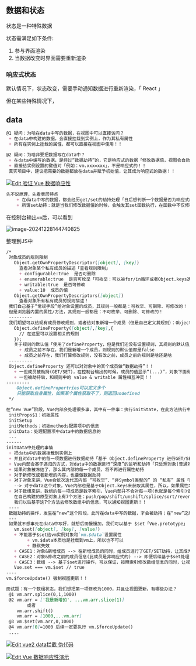 ## 数据和状态

状态是一种特殊数据



状态需满足如下条件:

1. 参与界面渲染
2. 当数据改变时界面需要重新渲染



### 响应式状态

默认情况下，状态改变，需要手动通知数据进行重新渲染，「 React 」

但在某些特殊情况下，





## data

```md
@1 疑问：为哈在data中写的数据，在视图中可以直接访问？
 + 在data中构建的数据，会直接挂载到实例上，作为其私有属性
 + 所有在实例上挂载的属性，都可以直接在视图中使用！！
 
@2 疑问：为啥非要把数据写在data中？
 + 在data中编写的数据，是经过“数据劫持”的，它是响应式的数据「修改数据值，视图会自动更新」
 + 直接给实例设置的键值对「例如：vm.xxx=xxx」，不是响应式的！！
 真实项目中，建议把需要的数据都放在data并赋予初始值，让其成为响应式的数据！！
```

[![Edit 验证 Vue 数据响应性](https://codesandbox.io/static/img/play-codesandbox.svg)](https://codesandbox.io/p/sandbox/j6jqdm) 





```md
先不说原理，先看表层特点
	+ 在data中写的数据，都会经历get/set的劫持处理「日后想判断一个数据是否为响应式的，就看其有没有被get/set劫持处理即可 --> 前提是在Vue2中」「 Vue3是proxy 」
	+ 所谓set劫持：就是当我们修改数据值的时候，会触发其set函数执行，在函数中不仅修改了数据值，而且还会通知视图重新渲染！
```

在控制台输出`vm`后，可以看到

![image-20241228144740825](https://s2.loli.net/2024/12/28/kbwTKoBjpHMGchz.png) 



整理到JS中

```md
/*
 对象成员的规则限制 
   Object.getOwnPropertyDescriptor([object], [key])
     查看对象某个私有成员的描述「查看规则限制」
     + configurable:true  是否可删除
     + enumerable:true  是否可枚举「可枚举：可以被for/in循环或者Object.keys迭代到的属性是可枚举的」
     + writable:true  是否可修改
     + value:10  成员的值
   Object.getOwnPropertyDescriptors([object])
     查看对象所有私有成员的规则描述！
 我们自己基于“常规手段”给对象设置的成员，其规则一般都是：可枚举、可删除、可修改的！
 但是浏览器内置的属性/方法，其规则一般都是：不可枚举、可删除、可修改的！
 ---------
 我们期望可以给现有成员修改规则，或者给对象新增一个成员（但是自己定义其规则）：Object.defineProperty
   Object.defineProperty([object],[key],{
     // 在这里可以设置相关的规则
   });
   关于规则的默认值「使用了defineProperty，但是我们还没有设置规则，其规则的默认值」
     + 成员之前不存在，我们是新增一个成员，则规则的默认值都是false
     + 成员之前存在，我们打算修改规则，没有改之前，成员之前的规则是啥还是啥
 ---------
 Object.defineProperty 还可以对对象中的某个成员做“数据劫持”！！
   + 一但成员被劫持(GET/SET)，在控制台输出的时候，成员的值显示“(...)”，对象下面有该成员的 get xxx/set xxx 标识；当点击...的时候，相当于获取成员值，会触发get劫持函数！！
   + 一但被劫持后，和规则中的 value & writable 属性相互冲突！！
---------
	Object.definePropertries可以定义多个
	只能获取自身属性，如果某个属性获取不了，则返回undefined
 */
```



```md
在“new Vue”阶段，Vue内部会处理很多事，其中有一件事：执行initState，在此方法执行中，又做了很多事情：
 initProps$1：初始属性
 initSetup
 initMethods：初始methods配置项中的信息
 initData：处理配置项中data中的数据信息的
 ...
------
initData中处理的事情
 + 把data中的数据挂载到实例上
 + 并且对data中的每一项数据进行数据劫持「基于 Object.defineProperty 进行GET/SET劫持，做劫持的目的是：当后续修改数据值的时候，会触发SET函数，在此函数中，不仅仅修改数据值，而且会通知视图更新，实现数据驱动视图的渲染，我们也把做了劫持的数据，称之为“响应式数据/状态”」
 + Vue内部会基于递归的方式，对data中的数据进行“深度”的监听和劫持「只处理对象(普通对象)和数组」
 + 如果对象被冻结了，那么其内部的每一个成员，将不再进行属性劫持
 + 对于新修改或者新增的内容，也要做数据劫持
 + 对于对象来讲，Vue会依次迭代其内部 “可枚举”、“非Symbol类型的” 的 “私有” 属性「因为其内部是基于Object.keys来获取对象的属性」，对每一个属性进行GET/SET劫持！ 
   --> 对于data这个对象，Vue内部也是基于Object.keys来获取其属性，所以，如果属性名是Symbol类型，或者属性是不可枚举的，则不会进行任何的处理「包含：不挂载到实例上、也不进行劫持」！！
 + 对于数组来讲，数组的每一项成员是数字索引，Vue内部并不会对每一项(也就是每个索引)做GET/SET劫持，它是给数组做了原型重定向，让数组先指向自己构建的原型对象「数组.__proto__ -> 自己构建的原型对象 -> Array.prototype」；
   在自己构建的原型对象上有7个方法：push/pop/shift/unshift/splice/sort/reverse
   我们以后基于这7个方法去修改数组中的信息，可以通知视图更新！！
 ----
 数据劫持的操作，发生在“new”这个阶段，此时在data中写的数据，才会被劫持；在“new”之后，手动设置的新对象成员，默认是不会被数据劫持的！！ ==> 建议：以后在项目开发中，所有需要的数据，先在data中进行声明（哪怕赋值初始值为null），最起码这样可以保证，这些数据先被劫持！！
 ---
 如果就不想事先在data中写好，就想后面慢慢加，我们可以基于 $set「Vue.prototype」 这个方法进行处理！！
   vm.$set([object], [key], [value])
   + 不能基于$set给vm实例对象和`vm.$data`设置属性
   		+ vm.$data本质也是挂载到vm上，所以也不可以
   		+ 静默失效
   + CASE1：对象&新增成员 --> 在新增成员的同时，给成员进行了GET/SET劫持，让其成为响应式数据，并且视图会立即更新一次！
   + CASE2：对象&修改之前的成员信息(此成员是非响应式的) --> 即便后续基于$set处理，也不会再让其变为响应式的了，而且即便改了值，视图也没有更新！
   + CASE3：数组 --> 基于$set进行操作，可以保证，按照索引修改数组信息的同时，让视图更新，但是不会对每一索引项做GET/SET劫持！！
   Vue.set === vm.$set // true
----
vm.$forceUpdate() 强制视图更新！！

面试题：有一个数组状态，我们想把第一项修改为1000，并且让视图更新，有哪些办法？
 @1 vm.arr.splice(0,1,1000)
 @2 vm.arr = ['我是新增的', ...vm.arr.slice(1)]
 		或者
    vm.arr.shift()
    vm.arr = [1000,...vm.arr]
 @3 vm.$set(vm.arr,0,1000)
 @4 vm.arr[0]=1000 后续一定要执行 vm.$forceUpdate()
 ....
```

[![Edit vue2 data拦截 伪代码](https://codesandbox.io/static/img/play-codesandbox.svg)](https://codesandbox.io/p/sandbox/kkxgw4)

[![Edit Vue 数据响应性演示](https://codesandbox.io/static/img/play-codesandbox.svg)](https://codesandbox.io/p/sandbox/8ktfd8) 

